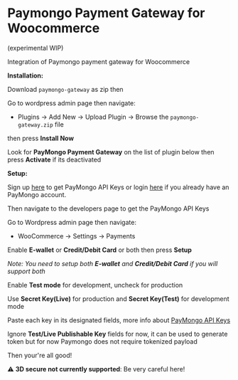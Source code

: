 # Paymongo Payment Gateway for Woocommerce
(experimental WIP)

Integration of Paymongo payment gateway for Woocommerce


**Installation:**

Download `paymongo-gateway` as zip then

Go to wordpress admin page then navigate:

  - Plugins -> Add New -> Upload Plugin -> Browse the `paymongo-gateway.zip` file

then press **Install Now**

Look for **PayMongo Payment Gateway** on the list of plugin below then press **Activate** if its deactivated


**Setup:**

Sign up [here](https://dashboard.paymongo.com/signup) to get PayMongo API Keys or login [here](https://dashboard.paymongo.com/developers) if you already have an PayMongo account.

Then navigate to the developers page to get the PayMongo API Keys

Go to Wordpress admin page then navigate:

  - WooCommerce -> Settings -> Payments 

Enable **E-wallet** or **Credit/Debit Card** or both then press **Setup**

*Note: You need to setup both **E-wallet** and **Credit/Debit Card** if you will support both*

Enable **Test mode** for development, uncheck for production

Use **Secret Key(Live)** for production and **Secret Key(Test)** for development mode

Paste each key in its designated fields, more info about [PayMongo API Keys](https://developers.paymongo.com/docs/authentication)

Ignore **Test/Live Publishable Key** fields for now, it can be used to generate token
but for now Paymongo does not require tokenized payload


Then your're all good!

:warning: **3D secure not currently supported**: Be very careful here!
